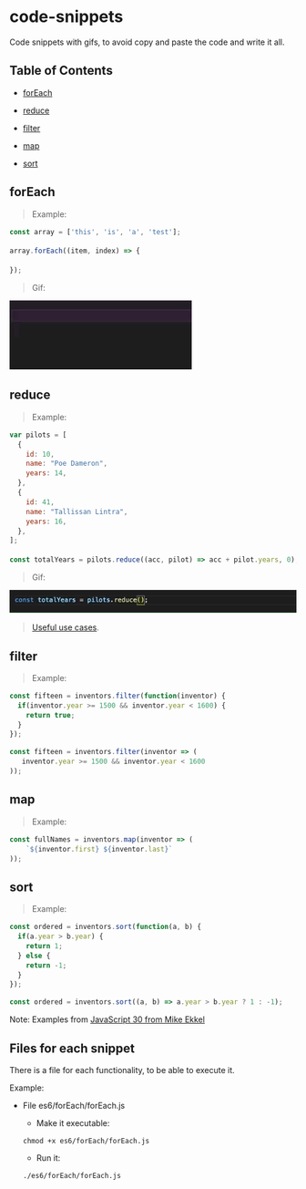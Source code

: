 # code-snippets

Code snippets with gifs, to avoid copy and paste the code and write it all.

## Table of Contents

- [forEach](#forEach)

- [reduce](#reduce)

- [filter](#filter)

- [map](#map)

- [sort](#sort)

## forEach

> Example:

```javascript
const array = ['this', 'is', 'a', 'test'];

array.forEach((item, index) => {

});
```

> Gif:

![Escribir forEach paso a paso](es6/forEach/forEach.gif?raw=true)

## reduce

> Example:

```javascript
var pilots = [
  {
    id: 10,
    name: "Poe Dameron",
    years: 14,
  },
  {
    id: 41,
    name: "Tallissan Lintra",
    years: 16,
  },
];

const totalYears = pilots.reduce((acc, pilot) => acc + pilot.years, 0);
```

> Gif:

![Escribir forEach paso a paso](es6/reduce/reduce.gif?raw=true)

> [Useful use cases](https://itnext.io/useful-reduce-use-cases-91a86ee10bcd).

## filter

> Example:

```javascript
const fifteen = inventors.filter(function(inventor) {
  if(inventor.year >= 1500 && inventor.year < 1600) {
    return true;
  }
});
```

```javascript
const fifteen = inventors.filter(inventor => (
   inventor.year >= 1500 && inventor.year < 1600
));
```

## map

> Example:

```javascript
const fullNames = inventors.map(inventor => (
    `${inventor.first} ${inventor.last}`
));
```

## sort

> Example:

```javascript
const ordered = inventors.sort(function(a, b) {
  if(a.year > b.year) {
    return 1;
  } else {
    return -1;
  }
});
```

```javascript
const ordered = inventors.sort((a, b) => a.year > b.year ? 1 : -1);
```

Note: Examples from [JavaScript 30 from Mike Ekkel](https://medium.com/@murkrage/javascript-30-day-4-array-cardio-day-1-26a0d05b36df)

## Files for each snippet

There is a file for each functionality, to be able to execute it.

Example:

- File es6/forEach/forEach.js

  - Make it executable:

  ```
  chmod +x es6/forEach/forEach.js
  ```

  - Run it:

  ```
  ./es6/forEach/forEach.js
  ```
